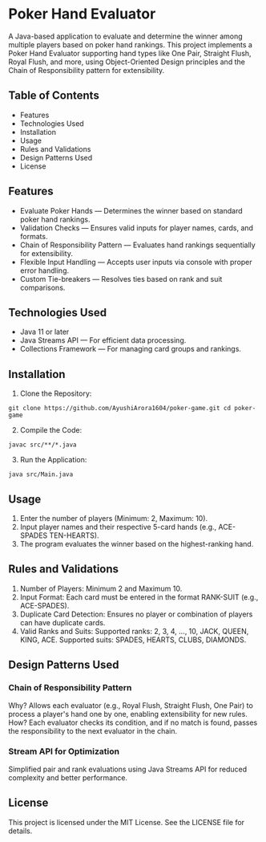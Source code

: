 
# Poker Hand Evaluator

A Java-based application to evaluate and determine the winner among multiple players based on poker hand rankings. This project implements a Poker Hand Evaluator supporting hand types like One Pair, Straight Flush, Royal Flush, and more, using Object-Oriented Design principles and the Chain of Responsibility pattern for extensibility.

## Table of Contents

* Features
* Technologies Used
* Installation
* Usage
* Rules and Validations
* Design Patterns Used
* License

## Features

* Evaluate Poker Hands — Determines the winner based on standard poker hand rankings.
* Validation Checks — Ensures valid inputs for player names, cards, and formats.
* Chain of Responsibility Pattern — Evaluates hand rankings sequentially for extensibility.
* Flexible Input Handling — Accepts user inputs via console with proper error handling.
* Custom Tie-breakers — Resolves ties based on rank and suit comparisons.

## Technologies Used
* Java 11 or later
* Java Streams API — For efficient data processing.
* Collections Framework — For managing card groups and rankings.

## Installation

1. Clone the Repository:

`git clone https://github.com/AyushiArora1604/poker-game.git
cd poker-game`

2. Compile the Code:

`javac src/**/*.java`

3. Run the Application:

`java src/Main.java`

## Usage
1. Enter the number of players (Minimum: 2, Maximum: 10).
2. Input player names and their respective 5-card hands (e.g., ACE-SPADES TEN-HEARTS).
3. The program evaluates the winner based on the highest-ranking hand.

## Rules and Validations
1. Number of Players: Minimum 2 and Maximum 10.
2. Input Format: Each card must be entered in the format RANK-SUIT (e.g., ACE-SPADES).
3. Duplicate Card Detection: Ensures no player or combination of players can have duplicate cards.
4. Valid Ranks and Suits: Supported ranks: 2, 3, 4, ..., 10, JACK, QUEEN, KING, ACE. Supported suits: SPADES, HEARTS, CLUBS, DIAMONDS.

## Design Patterns Used
### Chain of Responsibility Pattern
Why? Allows each evaluator (e.g., Royal Flush, Straight Flush, One Pair) to process a player's hand one by one, enabling extensibility for new rules.
How? Each evaluator checks its condition, and if no match is found, passes the responsibility to the next evaluator in the chain.

### Stream API for Optimization
Simplified pair and rank evaluations using Java Streams API for reduced complexity and better performance.

## License
This project is licensed under the MIT License. See the LICENSE file for details.
